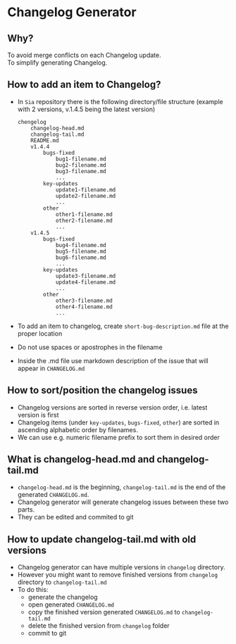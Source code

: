 # Changelog Generator

## Why?

To avoid merge conflicts on each Changelog update.  
To simplify generating Changelog.

## How to add an item to Changelog?

- In `Sia` repository there is the following directory/file structure
  (example with 2 versions, v.1.4.5 being the latest version)

      chengelog
          changelog-head.md
          changelog-tail.md
          README.md
          v1.4.4
              bugs-fixed
                  bug1-filename.md
                  bug2-filename.md
                  bug3-filename.md
                  ...
              key-updates
                  update1-filename.md
                  update2-filename.md
                  ...
              other
                  other1-filename.md
                  other2-filename.md
                  ...
          v1.4.5
              bugs-fixed
                  bug4-filename.md
                  bug5-filename.md
                  bug6-filename.md
                  ...
              key-updates
                  update3-filename.md
                  update4-filename.md
                  ...
              other
                  other3-filename.md
                  other4-filename.md
                  ...

- To add an item to changelog,
  create `short-bug-description.md` file at the proper location
- Do not use spaces or apostrophes in the filename
- Inside the .md file use markdown description of the issue
  that will appear in `CHANGELOG.md`

## How to sort/position the changelog issues

- Changelog versions are sorted in reverse version order,
  i.e. latest version is first
- Changelog items (under `key-updates`, `bugs-fixed`, `other`)
  are sorted in ascending alphabetic order by filenames.
- We can use e.g. numeric filename prefix to sort them in desired order

## What is changelog-head.md and changelog-tail.md

- `changelog-head.md` is the beginning, `changelog-tail.md` is the end of the generated `CHANGELOG.md`.
- Changelog generator will generate changelog issues between these two parts.
- They can be edited and commited to git

## How to update changelog-tail.md with old versions

- Changelog generator can have multiple versions in `changelog` directory.
- However you might want to remove finished versions
  from `changelog` directory to `changelog-tail.md`
- To do this:
  - generate the changelog
  - open generated `CHANGELOG.md`
  - copy the finished version generated `CHANGELOG.md` to `changelog-tail.md`
  - delete the finished version from `changelog` folder
  - commit to git